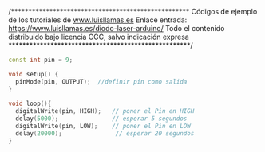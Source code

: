 /***************************************************
Códigos de ejemplo de los tutoriales de www.luisllamas.es
Enlace entrada: https://www.luisllamas.es/diodo-laser-arduino/
Todo el contenido distribuido bajo licencia CCC, salvo indicación expresa
****************************************************/

```cpp
const int pin = 9;

void setup() {
  pinMode(pin, OUTPUT);  //definir pin como salida
}
 
void loop(){
  digitalWrite(pin, HIGH);   // poner el Pin en HIGH
  delay(5000);               // esperar 5 segundos
  digitalWrite(pin, LOW);    // poner el Pin en LOW
  delay(20000);               // esperar 20 segundos
}
```
